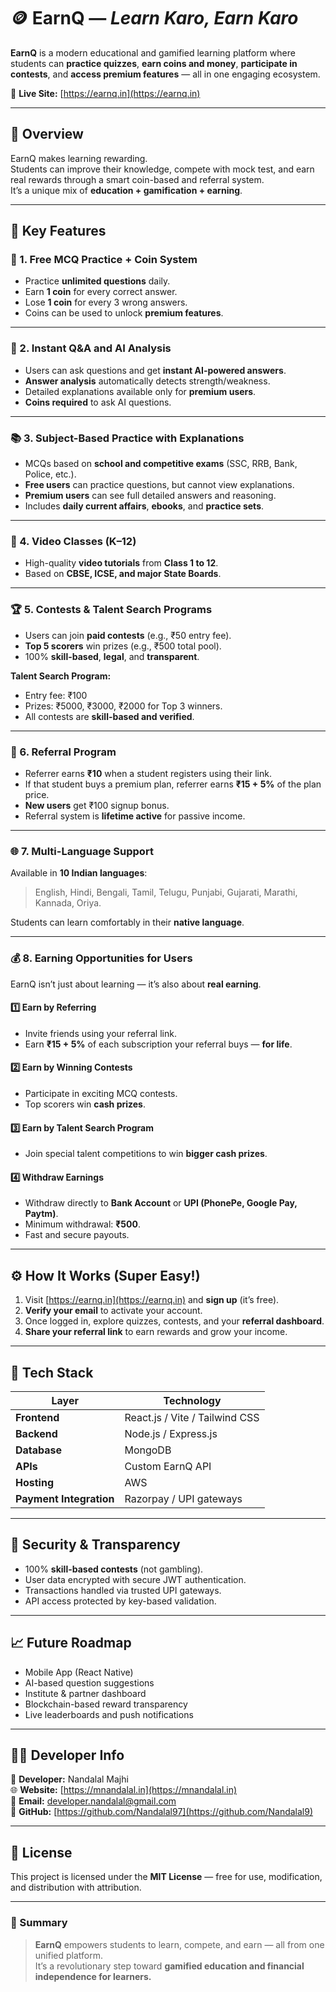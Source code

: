 # 🪙 EarnQ — *Learn Karo, Earn Karo*

**EarnQ** is a modern educational and gamified learning platform where students can **practice quizzes**, **earn coins and money**, **participate in contests**, and **access premium features** — all in one engaging ecosystem.

🔗 **Live Site:** [https://earnq.in](https://earnq.in)

---

## 🎯 Overview

EarnQ makes learning rewarding.  
Students can improve their knowledge, compete with mock test, and earn real rewards through a smart coin-based and referral system.  
It’s a unique mix of **education + gamification + earning**.

---

## 🚀 Key Features

### 🧩 1. Free MCQ Practice + Coin System
- Practice **unlimited questions** daily.  
- Earn **1 coin** for every correct answer.  
- Lose **1 coin** for every 3 wrong answers.  
- Coins can be used to unlock **premium features**.  

---

### 🤖 2. Instant Q&A and AI Analysis
- Users can ask questions and get **instant AI-powered answers**.  
- **Answer analysis** automatically detects strength/weakness.  
- Detailed explanations available only for **premium users**.  
- **Coins required** to ask AI questions.  

---

### 📚 3. Subject-Based Practice with Explanations
- MCQs based on **school and competitive exams** (SSC, RRB, Bank, Police, etc.).  
- **Free users** can practice questions, but cannot view explanations.  
- **Premium users** can see full detailed answers and reasoning.  
- Includes **daily current affairs**, **ebooks**, and **practice sets**.

---

### 🎥 4. Video Classes (K–12)
- High-quality **video tutorials** from **Class 1 to 12**.  
- Based on **CBSE, ICSE, and major State Boards**.

---

### 🏆 5. Contests & Talent Search Programs
- Users can join **paid contests** (e.g., ₹50 entry fee).  
- **Top 5 scorers** win prizes (e.g., ₹500 total pool).  
- 100% **skill-based**, **legal**, and **transparent**.

**Talent Search Program:**  
- Entry fee: ₹100  
- Prizes: ₹5000, ₹3000, ₹2000 for Top 3 winners.  
- All contests are **skill-based and verified**.

---

### 🤝 6. Referral Program
- Referrer earns **₹10** when a student registers using their link.  
- If that student buys a premium plan, referrer earns **₹15 + 5%** of the plan price.  
- **New users** get ₹100 signup bonus.  
- Referral system is **lifetime active** for passive income.

---

### 🌐 7. Multi-Language Support
Available in **10 Indian languages**:
> English, Hindi, Bengali, Tamil, Telugu, Punjabi, Gujarati, Marathi, Kannada, Oriya.

Students can learn comfortably in their **native language**.

---

### 💰 8. Earning Opportunities for Users
EarnQ isn’t just about learning — it’s also about **real earning**.

#### 1️⃣ Earn by Referring  
- Invite friends using your referral link.  
- Earn **₹15 + 5%** of each subscription your referral buys — **for life**.

#### 2️⃣ Earn by Winning Contests  
- Participate in exciting MCQ contests.  
- Top scorers win **cash prizes**.

#### 3️⃣ Earn by Talent Search Program  
- Join special talent competitions to win **bigger cash prizes**.

#### 4️⃣ Withdraw Earnings  
- Withdraw directly to **Bank Account** or **UPI (PhonePe, Google Pay, Paytm)**.  
- Minimum withdrawal: **₹500**.  
- Fast and secure payouts.

---

## ⚙️ How It Works (Super Easy!)

1. Visit [https://earnq.in](https://earnq.in) and **sign up** (it’s free).  
2. **Verify your email** to activate your account.  
3. Once logged in, explore quizzes, contests, and your **referral dashboard**.  
4. **Share your referral link** to earn rewards and grow your income.

---

## 🧠 Tech Stack

| Layer | Technology |
|--------|-------------|
| **Frontend** | React.js / Vite / Tailwind CSS |
| **Backend** | Node.js / Express.js |
| **Database** | MongoDB |
| **APIs** | Custom EarnQ API |
| **Hosting** | AWS |
| **Payment Integration** | Razorpay / UPI gateways |

---

## 🔐 Security & Transparency

- 100% **skill-based contests** (not gambling).  
- User data encrypted with secure JWT authentication.  
- Transactions handled via trusted UPI gateways.  
- API access protected by key-based validation.

---

## 📈 Future Roadmap

- Mobile App (React Native)  
- AI-based question suggestions  
- Institute & partner dashboard  
- Blockchain-based reward transparency  
- Live leaderboards and push notifications  

---

## 👨‍💻 Developer Info

👤 **Developer:** Nandalal Majhi  
🌐 **Website:** [https://mnandalal.in](https://mnandalal.in)  
📧 **Email:** developer.nandalal@gmail.com  
💼 **GitHub:** [https://github.com/Nandalal97](https://github.com/Nandalal9)  

---

## 📜 License

This project is licensed under the **MIT License** — free for use, modification, and distribution with attribution.

---

### 💬 Summary

> **EarnQ** empowers students to learn, compete, and earn — all from one unified platform.  
It’s a revolutionary step toward **gamified education and financial independence for learners.**
